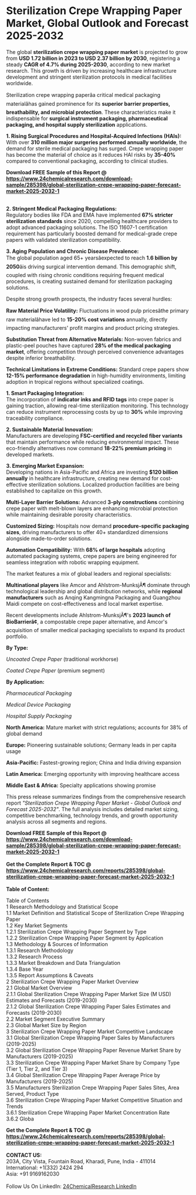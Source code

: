 <h1>Sterilization Crepe Wrapping Paper Market, Global Outlook and Forecast 2025-2032</h1><p>The global <strong>sterilization crepe wrapping paper market</strong> is projected to grow from <strong>USD 1.72 billion in 2023 to USD 2.37 billion by 2030</strong>, registering a steady <strong>CAGR of 4.7% during 2025-2030</strong>, according to new market research. This growth is driven by increasing healthcare infrastructure development and stringent sterilization protocols in medical facilities worldwide.</p><p>Sterilization crepe wrapping paperâa critical medical packaging materialâhas gained prominence for its <strong>superior barrier properties, breathability, and microbial protection</strong>. These characteristics make it indispensable for <strong>surgical instrument packaging, pharmaceutical packaging, and hospital supply sterilization</strong> applications.</p><p><strong>1. Rising Surgical Procedures and Hospital-Acquired Infections (HAIs):</strong><br>
With over <strong>310 million major surgeries performed annually worldwide</strong>, the demand for sterile medical packaging has surged. Crepe wrapping paper has become the material of choice as it reduces HAI risks by <strong>35-40%</strong> compared to conventional packaging, according to clinical studies.</p><div><b>Download FREE Sample of this Report @ 
            <a href="https://www.24chemicalresearch.com/download-sample/285398/global-sterilization-crepe-wrapping-paper-forecast-market-2025-2032-1">
            https://www.24chemicalresearch.com/download-sample/285398/global-sterilization-crepe-wrapping-paper-forecast-market-2025-2032-1</a></b></div><br><p><strong>2. Stringent Medical Packaging Regulations:</strong><br>
Regulatory bodies like FDA and EMA have implemented <strong>67% stricter sterilization standards</strong> since 2020, compelling healthcare providers to adopt advanced packaging solutions. The ISO 11607-1 certification requirement has particularly boosted demand for medical-grade crepe papers with validated sterilization compatibility.</p><p><strong>3. Aging Population and Chronic Disease Prevalence:</strong><br>
The global population aged 65+ yearsâexpected to reach <strong>1.6 billion by 2050</strong>âis driving surgical intervention demand. This demographic shift, coupled with rising chronic conditions requiring frequent medical procedures, is creating sustained demand for sterilization packaging solutions.</p><p>Despite strong growth prospects, the industry faces several hurdles:</p><p><strong>Raw Material Price Volatility:</strong> Fluctuations in wood pulp pricesâthe primary raw materialâhave led to <strong>15-20% cost variations</strong> annually, directly impacting manufacturers' profit margins and product pricing strategies.</p><p><strong>Substitution Threat from Alternative Materials:</strong> Non-woven fabrics and plastic-peel pouches have captured <strong>28% of the medical packaging market</strong>, offering competition through perceived convenience advantages despite inferior breathability.</p><p><strong>Technical Limitations in Extreme Conditions:</strong> Standard crepe papers show <strong>12-15% performance degradation</strong> in high-humidity environments, limiting adoption in tropical regions without specialized coatings.</p><p><strong>1. Smart Packaging Integration:</strong><br>
The incorporation of <strong>indicator inks and RFID tags</strong> into crepe paper is gaining traction, allowing real-time sterilization monitoring. This technology can reduce instrument reprocessing costs by up to <strong>30%</strong> while improving traceability compliance.</p><p><strong>2. Sustainable Material Innovation:</strong><br>
Manufacturers are developing <strong>FSC-certified and recycled fiber variants</strong> that maintain performance while reducing environmental impact. These eco-friendly alternatives now command <strong>18-22% premium pricing</strong> in developed markets.</p><p><strong>3. Emerging Market Expansion:</strong><br>
Developing nations in Asia-Pacific and Africa are investing <strong>$120 billion annually</strong> in healthcare infrastructure, creating new demand for cost-effective sterilization solutions. Localized production facilities are being established to capitalize on this growth.</p><p><strong>Multi-Layer Barrier Solutions:</strong> Advanced <strong>3-ply constructions</strong> combining crepe paper with melt-blown layers are enhancing microbial protection while maintaining desirable porosity characteristics.</p><p><strong>Customized Sizing:</strong> Hospitals now demand <strong>procedure-specific packaging sizes</strong>, driving manufacturers to offer 40+ standardized dimensions alongside made-to-order solutions.</p><p><strong>Automation Compatibility:</strong> With <strong>68% of large hospitals</strong> adopting automated packaging systems, crepe papers are being engineered for seamless integration with robotic wrapping equipment.</p><p>The market features a mix of global leaders and regional specialists:</p><p><strong>Multinational players</strong> like Amcor and Ahlstrom-MunksjÃ¶ dominate through technological leadership and global distribution networks, while <strong>regional manufacturers</strong> such as Anqing Kangmingna Packaging and Guangzhou Maidi compete on cost-effectiveness and local market expertise.</p><p>Recent developments include Ahlstrom-MunksjÃ¶'s <strong>2023 launch of BioBarrierâ¢</strong>, a compostable crepe paper alternative, and Amcor's acquisition of smaller medical packaging specialists to expand its product portfolio.</p><p><strong>By Type:</strong></p><p><em>Uncoated Crepe Paper</em> (traditional workhorse)</p><p><em>Coated Crepe Paper</em> (premium segment)</p><p><strong>By Application:</strong></p><p><em>Pharmaceutical Packaging</em></p><p><em>Medical Device Packaging</em></p><p><em>Hospital Supply Packaging</em></p><p><strong>North America:</strong> Mature market with strict regulations; accounts for 38% of global demand</p><p><strong>Europe:</strong> Pioneering sustainable solutions; Germany leads in per capita usage</p><p><strong>Asia-Pacific:</strong> Fastest-growing region; China and India driving expansion</p><p><strong>Latin America:</strong> Emerging opportunity with improving healthcare access</p><p><strong>Middle East &amp; Africa:</strong> Specialty applications showing promise</p><p>This press release summarizes findings from the comprehensive research report <em>"Sterilization Crepe Wrapping Paper Market - Global Outlook and Forecast 2025-2032"</em>. The full analysis includes detailed market sizing, competitive benchmarking, technology trends, and growth opportunity analysis across all segments and regions.</p><div><b>Download FREE Sample of this Report @ 
            <a href="https://www.24chemicalresearch.com/download-sample/285398/global-sterilization-crepe-wrapping-paper-forecast-market-2025-2032-1">
            https://www.24chemicalresearch.com/download-sample/285398/global-sterilization-crepe-wrapping-paper-forecast-market-2025-2032-1</a></b></div><br><div><b>Get the Complete Report & TOC @ 
            <a href="https://www.24chemicalresearch.com/reports/285398/global-sterilization-crepe-wrapping-paper-forecast-market-2025-2032-1">
            https://www.24chemicalresearch.com/reports/285398/global-sterilization-crepe-wrapping-paper-forecast-market-2025-2032-1</a></b></div><br>
            <b>Table of Content:</b><p>Table of Contents<br />
1 Research Methodology and Statistical Scope<br />
1.1 Market Definition and Statistical Scope of Sterilization Crepe Wrapping Paper<br />
1.2 Key Market Segments<br />
1.2.1 Sterilization Crepe Wrapping Paper Segment by Type<br />
1.2.2 Sterilization Crepe Wrapping Paper Segment by Application<br />
1.3 Methodology & Sources of Information<br />
1.3.1 Research Methodology<br />
1.3.2 Research Process<br />
1.3.3 Market Breakdown and Data Triangulation<br />
1.3.4 Base Year<br />
1.3.5 Report Assumptions & Caveats<br />
2 Sterilization Crepe Wrapping Paper Market Overview<br />
2.1 Global Market Overview<br />
2.1.1 Global Sterilization Crepe Wrapping Paper Market Size (M USD) Estimates and Forecasts (2019-2030)<br />
2.1.2 Global Sterilization Crepe Wrapping Paper Sales Estimates and Forecasts (2019-2030)<br />
2.2 Market Segment Executive Summary<br />
2.3 Global Market Size by Region<br />
3 Sterilization Crepe Wrapping Paper Market Competitive Landscape<br />
3.1 Global Sterilization Crepe Wrapping Paper Sales by Manufacturers (2019-2025)<br />
3.2 Global Sterilization Crepe Wrapping Paper Revenue Market Share by Manufacturers (2019-2025)<br />
3.3 Sterilization Crepe Wrapping Paper Market Share by Company Type (Tier 1, Tier 2, and Tier 3)<br />
3.4 Global Sterilization Crepe Wrapping Paper Average Price by Manufacturers (2019-2025)<br />
3.5 Manufacturers Sterilization Crepe Wrapping Paper Sales Sites, Area Served, Product Type<br />
3.6 Sterilization Crepe Wrapping Paper Market Competitive Situation and Trends<br />
3.6.1 Sterilization Crepe Wrapping Paper Market Concentration Rate<br />
3.6.2 Globa</p><div><b>Get the Complete Report & TOC @ 
            <a href="https://www.24chemicalresearch.com/reports/285398/global-sterilization-crepe-wrapping-paper-forecast-market-2025-2032-1">
            https://www.24chemicalresearch.com/reports/285398/global-sterilization-crepe-wrapping-paper-forecast-market-2025-2032-1</a></b></div><br><b>CONTACT US:</b><br>
            203A, City Vista, Fountain Road, Kharadi, Pune, India - 411014<br>
            International: +1(332) 2424 294<br>
            Asia: +91 9169162030 <br><br>
            Follow Us On LinkedIn: <a href="https://www.linkedin.com/company/24chemicalresearch/">24ChemicalResearch LinkedIn</a>